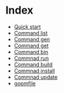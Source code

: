 Index
========

- [Quick start](quickstart.md)
- [Command list](list.md)
- [Command gen](gen.md)
- [Command get](get.md)
- [Command bin](Bin.md)
- [Commnad run](Run.md)
- [Command build](Build.md)
- [Commnad install](Install.md)
- [Commnad update](Update.md)
- [gopmfile](gopmfile.md)